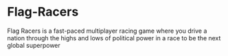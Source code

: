 # Flag-Racers
Flag Racers is a fast-paced multiplayer racing game where you drive a nation through the highs and lows of political power in a race to be the next global superpower
